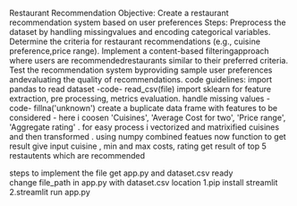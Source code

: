  Restaurant Recommendation
 Objective: Create a restaurant recommendation system based on user preferences
Steps:
Preprocess the dataset by handling missingvalues and encoding categorical variables.
Determine the criteria for restaurant recommendations (e.g., cuisine preference,price range).
Implement a content-based filteringapproach where users are recommendedrestaurants similar to their preferred criteria.
Test the recommendation system byproviding sample user preferences andevaluating the quality of recommendations.
code guidelines: 
import pandas to read dataset -code- read_csv(file)
import sklearn for feature extraction, pre processing, metrics evaluation.
handle missing values  -code- fillna('unknown')
create a buplicate data frame with features to be considered - here i coosen   'Cuisines', 'Average Cost for two', 'Price range', 'Aggregate rating' .
for easy process i vectorized and matrixified cuisines and then transformed .
using numpy combined featues
now function to get result
give input cuisine , min and max costs, rating 
get result of top 5 restautents which are recommended

steps to implement the file
get app.py and dataset.csv ready  
change file_path in app.py with dataset.csv location 
1.pip install streamlit
2.streamlit run app.py


